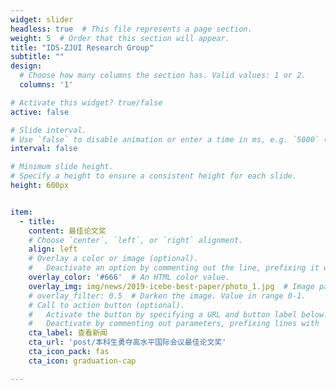 ```yaml
---
widget: slider
headless: true  # This file represents a page section.
weight: 5  # Order that this section will appear.
title: "IDS-ZJUI Research Group"
subtitle: ""
design:
  # Choose how many columns the section has. Valid values: 1 or 2.
  columns: '1'

# Activate this widget? true/false
active: false

# Slide interval.
# Use `false` to disable animation or enter a time in ms, e.g. `5000` (5s).
interval: false

# Minimum slide height.
# Specify a height to ensure a consistent height for each slide.
height: 600px


item:
  - title: 
    content: 最佳论文奖
    # Choose `center`, `left`, or `right` alignment.
    align: left
    # Overlay a color or image (optional).
    #   Deactivate an option by commenting out the line, prefixing it with `#`.
    overlay_color: '#666'  # An HTML color value.
    overlay_img: img/news/2019-icebe-best-paper/photo_1.jpg  # Image path relative to your `assets/media/` folder
    # overlay_filter: 0.5  # Darken the image. Value in range 0-1.
    # Call to action button (optional).
    #   Activate the button by specifying a URL and button label below.
    #   Deactivate by commenting out parameters, prefixing lines with `#`.
    cta_label: 查看新闻
    cta_url: 'post/本科生勇夺高水平国际会议最佳论文奖'
    cta_icon_pack: fas
    cta_icon: graduation-cap

---
```

